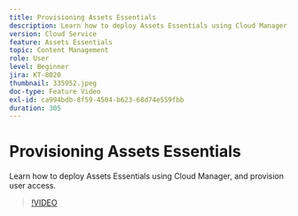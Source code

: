 ```yaml
---
title: Provisioning Assets Essentials
description: Learn how to deploy Assets Essentials using Cloud Manager, and provision user access.
version: Cloud Service
feature: Assets Essentials
topic: Content Management
role: User
level: Beginner
jira: KT-8020
thumbnail: 335952.jpeg
doc-type: Feature Video
exl-id: ca994bdb-8f59-4504-b623-68d74e559fbb
duration: 305
---
```

# Provisioning Assets Essentials

Learn how to deploy Assets Essentials using Cloud Manager, and provision user access.

>[!VIDEO](https://video.tv.adobe.com/v/335952?quality=12&learn=on)
